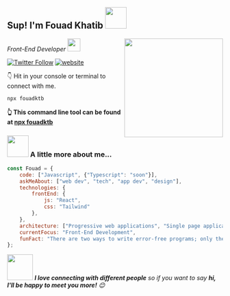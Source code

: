 <h2>Sup! I'm Fouad Khatib <img src="https://media.giphy.com/media/Bzzb92NKwUOj0FjQOd/giphy.gif" width="50"></h2>
<img align='right' src="https://media.giphy.com/media/M9gbBd9nbDrOTu1Mqx/giphy.gif" width="230">
<p><em>Front-End Developer <img src="https://media.giphy.com/media/WUlplcMpOCEmTGBtBW/giphy.gif" width="30"> 
</em></p>

[![Twitter Follow](https://img.shields.io/twitter/follow/fouadktb?label=Follow)](https://twitter.com/intent/follow?screen_name=fouadktb)
[![website](https://img.shields.io/badge/Website-46a2f1.svg?&style=flat-square&logo=Google-Chrome&logoColor=white&link=fouadkhatib.dev/)](https://fouadkhatib.dev/)

👇 Hit in your console or terminal to connect with me.

```bash
npx fouadktb
```
**👆 This command line tool can be found at [npx fouadktb](https://github.com/fouadktb/npx_card)**

### <img src="https://media.giphy.com/media/l1J9vaV4Zp0Vz66iI/giphy.gif" width="50"> A little more about me...  

```javascript
const Fouad = {
    code: ["Javascript", {"Typescript": "soon"}],
    askMeAbout: ["web dev", "tech", "app dev", "design"],
    technologies: {
        frontEnd: {
            js: "React",
            css: "Tailwind"
        },
    },
    architecture: ["Progressive web applications", "Single page applications"],
    currentFocus: "Front-End Development",
    funFact: "There are two ways to write error-free programs; only the third one works"
};
```

<img src="https://media.giphy.com/media/LnQjpWaON8nhr21vNW/giphy.gif" width="60"> <em><b>I love connecting with different people</b> so if you want to say <b>hi, I'll be happy to meet you more!</b> 😊</em>

